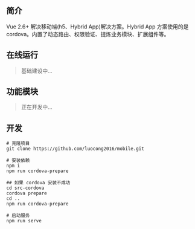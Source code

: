 ## 简介
Vue 2.6+ 解决移动端(h5、Hybrid App)解决方案。Hybrid App 方案使用的是 cordova。内置了动态路由、权限验证、提炼业务模块、扩展组件等。

## 在线运行

> 基础建设中...

## 功能模块

> 正在开发中...


## 开发
```
# 克隆项目
git clone https://github.com/luocong2016/mobile.git

# 安装依赖
npm i
npm run cordova-prepare

## 如果 cordova 安装不成功
cd src-cordova
cordova prepare
cd ..
npm run cordova-prepare

# 启动服务
npm run serve
```